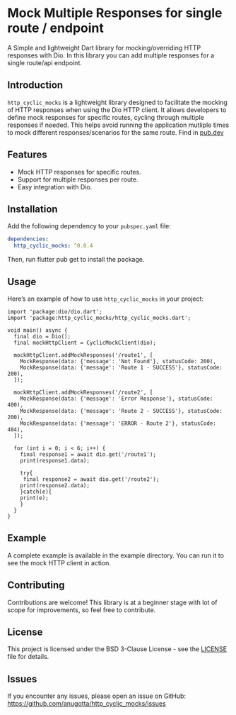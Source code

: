 # Mock Multiple Responses for single route / endpoint

A Simple and lightweight Dart library for mocking/overriding HTTP responses with Dio. In this library you can add multiple responses for a single route/api endpoint.

## Introduction

`http_cyclic_mocks` is a lightweight library designed to facilitate the mocking of HTTP responses when using the Dio HTTP client. It allows developers to define mock responses for specific routes, cycling through multiple responses if needed. This helps avoid running the application mutliple times to mock different responses/scenarios for the same route. Find in [pub.dev](https://pub.dev/packages/http_cyclic_mocks) 

## Features

- Mock HTTP responses for specific routes.
- Support for multiple responses per route.
- Easy integration with Dio.

## Installation

Add the following dependency to your `pubspec.yaml` file:

```yaml
dependencies:
  http_cyclic_mocks: ^0.0.4
  ```

Then, run flutter pub get to install the package.

## Usage

Here’s an example of how to use `http_cyclic_mocks` in your project:

```
import 'package:dio/dio.dart';
import 'package:http_cyclic_mocks/http_cyclic_mocks.dart';

void main() async {
  final dio = Dio();
  final mockHttpClient = CyclicMockClient(dio);

  mockHttpClient.addMockResponses('/route1', [
    MockResponse(data: {'message': 'Not Found'}, statusCode: 200),
    MockResponse(data: {'message': 'Route 1 - SUCCESS'}, statusCode: 200),
  ]);

  mockHttpClient.addMockResponses('/route2', [
    MockResponse(data: {'message': 'Error Response'}, statusCode: 400),
    MockResponse(data: {'message': 'Route 2 - SUCCESS'}, statusCode: 200),
    MockResponse(data: {'message': 'ERROR - Route 2'}, statusCode: 404),
  ]);

  for (int i = 0; i < 6; i++) {
    final response1 = await dio.get('/route1');
    print(response1.data);

    try{
     final response2 = await dio.get('/route2');
    print(response2.data);
    }catch(e){
    print(e);
    }
  }
}
```

## Example

A complete example is available in the example directory. You can run it to see the mock HTTP client in action.

## Contributing

Contributions are welcome! This library is at a beginner stage with lot of scope for improvements, so feel free to contribute.

## License

This project is licensed under the BSD 3-Clause License - see the [LICENSE](https://github.com/anugotta/http_cyclic_mocks/blob/main/LICENSE) file for details.

## Issues

If you encounter any issues, please open an issue on GitHub: https://github.com/anugotta/http_cyclic_mocks/issues
